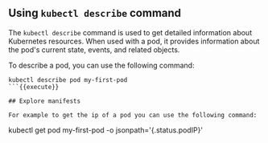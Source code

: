 ## Using `kubectl describe` command

The `kubectl describe` command is used to get detailed information about Kubernetes resources.
When used with a pod, it provides information about the pod's current state, events, and related objects.

To describe a pod, you can use the following command:
```
kubectl describe pod my-first-pod
```{{execute}}

## Explore manifests

For example to get the ip of a pod you can use the following command:
```
kubectl get pod my-first-pod -o jsonpath='{.status.podIP}'
```{{execute}}
